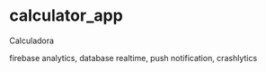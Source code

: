 # calculator_app

Calculadora


firebase analytics, database realtime, push notification, crashlytics

